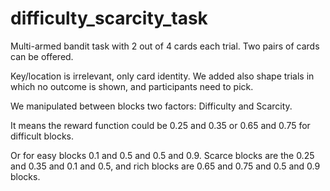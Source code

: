 # difficulty_scarcity_task
Multi-armed bandit task with 2 out of 4 cards each trial. Two pairs of cards can be offered. 

Key/location is irrelevant, only card identity. We added also shape trials in which no outcome is shown, and participants need to pick.

We manipulated between blocks two factors: Difficulty and Scarcity.

It means the reward function could be 0.25 and 0.35 or 0.65 and 0.75 for difficult blocks.

Or for easy blocks 0.1 and 0.5 and 0.5 and 0.9. Scarce blocks are the 0.25 and 0.35 and 0.1 and 0.5, and rich blocks are 0.65 and 0.75 and 0.5 and 0.9 blocks.
